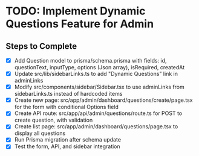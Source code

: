 # TODO: Implement Dynamic Questions Feature for Admin

## Steps to Complete

- [x] Add Question model to prisma/schema.prisma with fields: id, questionText, inputType, options (Json array), isRequired, createdAt
- [x] Update src/lib/sidebarLinks.ts to add "Dynamic Questions" link in adminLinks
- [x] Modify src/components/sidebar/Sidebar.tsx to use adminLinks from sidebarLinks.ts instead of hardcoded items
- [x] Create new page: src/app/admin/dashboard/questions/create/page.tsx for the form with conditional Options field
- [x] Create API route: src/app/api/admin/questions/route.ts for POST to create question, with validation
- [x] Create list page: src/app/admin/dashboard/questions/page.tsx to display all questions
- [x] Run Prisma migration after schema update
- [x] Test the form, API, and sidebar integration

